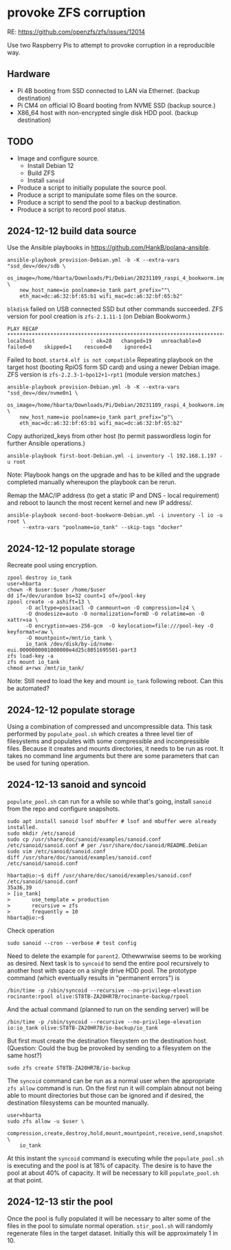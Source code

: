 # provoke ZFS corruption

RE: <https://github.com/openzfs/zfs/issues/12014>

Use two Raspberry Pis to attempt to provoke corruption in a reproducible way.

## Hardware

* Pi 4B booting from SSD connected to LAN via Ethernet. (backup destination)
* Pi CM4 on official IO Board booting from NVME SSD (backup source.)
* X86_64 host with non-encrypted single disk HDD pool. (backup destination)

## TODO

* Image and configure source.
    * Install Debian 12
    * Build ZFS
    * Install `sanoid`
* Produce a script to initially populate the source pool.
* Produce a script to manipulate some files on the source.
* Produce a script to send the pool to a backup destination.
* Produce a script to record pool status.

## 2024-12-12 build data source

Use the Ansible playbooks in <https://github.com/HankB/polana-ansible>.

```text
ansible-playbook provision-Debian.yml -b -K --extra-vars "ssd_dev=/dev/sdb \
    os_image=/home/hbarta/Downloads/Pi/Debian/20231109_raspi_4_bookworm.img.xz \
    new_host_name=io poolname=io_tank part_prefix=""\
    eth_mac=dc:a6:32:bf:65:b1 wifi_mac=dc:a6:32:bf:65:b2"
```

`blkdisk` failed on USB connected SSD but other commands succeeded. ZFS version for pool creation is `zfs-2.1.11-1` (on Debian Bookworm.)

```text
PLAY RECAP *******************************************************************************************************
localhost                  : ok=28   changed=19   unreachable=0    failed=0    skipped=1    rescued=0    ignored=1   
```

Failed to boot. `start4.elf is not compatible` Repeating playbook on the target host (booting RpiOS form SD card) and using a newer Debian image. ZFS version is `zfs-2.2.3-1~bpo12+1~rpt1` (module version matches.)

```text
ansible-playbook provision-Debian.yml -b -K --extra-vars "ssd_dev=/dev/nvme0n1 \
    os_image=/home/hbarta/Downloads/Pi/Debian/20231109_raspi_4_bookworm.img.xz \
    new_host_name=io poolname=io_tank part_prefix="p"\
    eth_mac=dc:a6:32:bf:65:b1 wifi_mac=dc:a6:32:bf:65:b2"
```

Copy authorized_keys from other host (to permit passwordless login for further Ansible operations.)

```text
ansible-playbook first-boot-Debian.yml -i inventory -l 192.168.1.197 -u root
```
Note: Playbook hangs on the upgrade and has to be killed and the upgrade completed manually whereupon the playbook can be rerun.

Remap the MAC/IP address (to get a static IP and DNS - local requirement) and reboot to launch the most recent kernel and new IP address/.

```text
ansible-playbook second-boot-bookworm-Debian.yml -i inventory -l io -u root \
     --extra-vars "poolname=io_tank" --skip-tags "docker"
```

## 2024-12-12 populate storage

Recreate pool using encryption.

```text
zpool destroy io_tank
user=hbarta
chown -R $user:$user /home/$user
dd if=/dev/urandom bs=32 count=1 of=/pool-key
zpool create -o ashift=13 \
      -O acltype=posixacl -O canmount=on -O compression=lz4 \
      -O dnodesize=auto -O normalization=formD -O relatime=on -O xattr=sa \
      -O encryption=aes-256-gcm  -O keylocation=file:///pool-key -O keyformat=raw \
      -O mountpoint=/mnt/io_tank \
      io_tank /dev/disk/by-id/nvme-eui.0000000001000000e4d25c8051695501-part3
zfs load-key -a
zfs mount io_tank
chmod a+rwx /mnt/io_tank/
```

Note: Still need to load the key and mount `io_tank` following reboot. Can this be automated?

## 2024-12-12 populate storage

Using a combination of compressed and uncompressible data. This task performed by `populate_pool.sh` which creates a three level tier of filesystems and populates with some compressible and incompressible files. Because it creates and mounts directories, it needs to be run as root. It takes no command line arguments but there are some parameters that can be used for tuning operation.

## 2024-12-13 sanoid and syncoid

`populate_pool.sh` can run for a while so while that's going, install `sanoid` from the repo and configure snapshots.

```text
sudo apt install sanoid lsof mbuffer # lsof and mbuffer were already installed.
sudo mkdir /etc/sanoid
sudo cp /usr/share/doc/sanoid/examples/sanoid.conf /etc/sanoid/sanoid.conf # per /usr/share/doc/sanoid/README.Debian
sudo vim /etc/sanoid/sanoid.conf
diff /usr/share/doc/sanoid/examples/sanoid.conf /etc/sanoid/sanoid.conf
```

```text
hbarta@io:~$ diff /usr/share/doc/sanoid/examples/sanoid.conf /etc/sanoid/sanoid.conf
35a36,39
> [io_tank]
>       use_template = production
>       recursive = zfs
>       frequently = 10
hbarta@io:~$ 
```

Check operation

```text
sudo sanoid --cron --verbose # test config
```

Need to delete the example for `parent2`. Othewwrwise seems to be working as desired. Next task is to `syncoid` to send the entire pool recursively to another host with space on a single drive HDD pool. The prototype command (which eventually results in "permanent errors") is

```text
/bin/time -p /sbin/syncoid --recursive --no-privilege-elevation rocinante:rpool olive:ST8TB-ZA20HR7B/rocinante-backup/rpool
```

And the actual command (planned to run on the sending server) will be

```text
/bin/time -p /sbin/syncoid --recursive --no-privilege-elevation io:io_tank olive:ST8TB-ZA20HR7B/io-backup/io_tank
```

But first must create the destination filesystem on the destination host. (Question: Could the bug be provoked by sending to a filesystem on the same host?)

```text
sudo zfs create ST8TB-ZA20HR7B/io-backup
```

The `syncoid` command can be run as a normal user when the appropriate `zfs allow` command is run. On the first run it will complain abnout not being able to mount directories but those can be ignored and if desired, the destination filesystems can be mounted manually.

```text
user=hbarta
sudo zfs allow -u $user \
    compression,create,destroy,hold,mount,mountpoint,receive,send,snapshot,destroy,rollback \
    io_tank
```

At this instant the `syncoid` command is executing while the `populate_pool.sh` is executing and the pool is at 18% of capacity. The desire is to have the pool at about 40% of capacity. It will be necessary to kill `populate_pool.sh` at that point.

## 2024-12-13 stir the pool

Once the pool is fully populated it will be necessary to alter some of the files in the pool to simulate normal operation. `stir_pool.sh` will randomly regenerate files in the target dataset. Initially this will be approximately 1 in 10.
